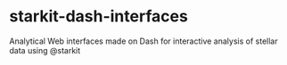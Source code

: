 # starkit-dash-interfaces
Analytical Web interfaces made on Dash for interactive analysis of stellar data using @starkit
